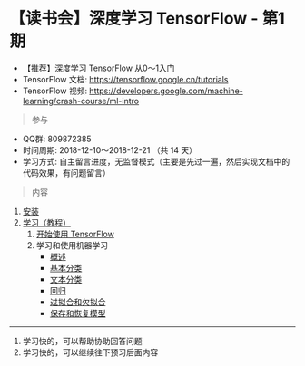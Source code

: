# 【读书会】深度学习 TensorFlow - 第1期

* 【推荐】深度学习 TensorFlow 从0～1入门
* TensorFlow 文档: <https://tensorflow.google.cn/tutorials>
* TensorFlow 视频: <https://developers.google.com/machine-learning/crash-course/ml-intro>

> 参与

* QQ群: 809872385
* 时间周期: 2018-12-10～2018-12-21 （共 14 天）
* 学习方式: 自主留言进度，无监督模式（主要是先过一遍，然后实现文档中的代码效果，有问题留言）

> 内容

1. [安装](https://tensorflow.google.cn/install/)
2. [学习（教程）](https://tensorflow.google.cn/tutorials/)
    1. [开始使用 TensorFlow](https://tensorflow.google.cn/tutorials/)
    2. 学习和使用机器学习
        * [概述](https://tensorflow.google.cn/tutorials/keras/)
        * [基本分类](https://tensorflow.google.cn/tutorials/keras/basic_classification)
        * [文本分类](https://tensorflow.google.cn/tutorials/keras/basic_text_classification)
        * [回归](https://tensorflow.google.cn/tutorials/keras/basic_regression)
        * [过拟合和欠拟合](https://tensorflow.google.cn/tutorials/keras/overfit_and_underfit)
        * [保存和恢复模型](https://tensorflow.google.cn/tutorials/keras/save_and_restore_models)

----

1. 学习快的，可以帮助协助回答问题
2. 学习快的，可以继续往下预习后面内容
